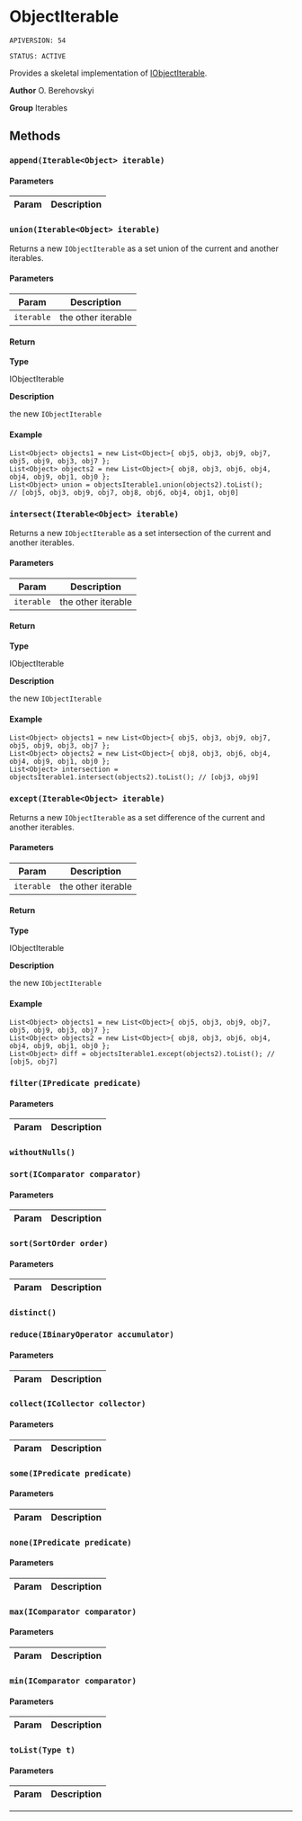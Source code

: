 # ObjectIterable

`APIVERSION: 54`

`STATUS: ACTIVE`

Provides a skeletal implementation of [IObjectIterable](/docs/Iterables/IObjectIterable.md).


**Author** O. Berehovskyi


**Group** Iterables

## Methods
### `append(Iterable<Object> iterable)`
#### Parameters
|Param|Description|
|---|---|

### `union(Iterable<Object> iterable)`

Returns a new `IObjectIterable` as a set union of the current and another iterables.

#### Parameters
|Param|Description|
|---|---|
|`iterable`|the other iterable|

#### Return

**Type**

IObjectIterable

**Description**

the new `IObjectIterable`

#### Example
```apex
List<Object> objects1 = new List<Object>{ obj5, obj3, obj9, obj7, obj5, obj9, obj3, obj7 };
List<Object> objects2 = new List<Object>{ obj8, obj3, obj6, obj4, obj4, obj9, obj1, obj0 };
List<Object> union = objectsIterable1.union(objects2).toList();
// [obj5, obj3, obj9, obj7, obj8, obj6, obj4, obj1, obj0]
```

### `intersect(Iterable<Object> iterable)`

Returns a new `IObjectIterable` as a set intersection of the current and another iterables.

#### Parameters
|Param|Description|
|---|---|
|`iterable`|the other iterable|

#### Return

**Type**

IObjectIterable

**Description**

the new `IObjectIterable`

#### Example
```apex
List<Object> objects1 = new List<Object>{ obj5, obj3, obj9, obj7, obj5, obj9, obj3, obj7 };
List<Object> objects2 = new List<Object>{ obj8, obj3, obj6, obj4, obj4, obj9, obj1, obj0 };
List<Object> intersection = objectsIterable1.intersect(objects2).toList(); // [obj3, obj9]
```

### `except(Iterable<Object> iterable)`

Returns a new `IObjectIterable` as a set difference of the current and another iterables.

#### Parameters
|Param|Description|
|---|---|
|`iterable`|the other iterable|

#### Return

**Type**

IObjectIterable

**Description**

the new `IObjectIterable`

#### Example
```apex
List<Object> objects1 = new List<Object>{ obj5, obj3, obj9, obj7, obj5, obj9, obj3, obj7 };
List<Object> objects2 = new List<Object>{ obj8, obj3, obj6, obj4, obj4, obj9, obj1, obj0 };
List<Object> diff = objectsIterable1.except(objects2).toList(); // [obj5, obj7]
```

### `filter(IPredicate predicate)`
#### Parameters
|Param|Description|
|---|---|

### `withoutNulls()`
### `sort(IComparator comparator)`
#### Parameters
|Param|Description|
|---|---|

### `sort(SortOrder order)`
#### Parameters
|Param|Description|
|---|---|

### `distinct()`
### `reduce(IBinaryOperator accumulator)`
#### Parameters
|Param|Description|
|---|---|

### `collect(ICollector collector)`
#### Parameters
|Param|Description|
|---|---|

### `some(IPredicate predicate)`
#### Parameters
|Param|Description|
|---|---|

### `none(IPredicate predicate)`
#### Parameters
|Param|Description|
|---|---|

### `max(IComparator comparator)`
#### Parameters
|Param|Description|
|---|---|

### `min(IComparator comparator)`
#### Parameters
|Param|Description|
|---|---|

### `toList(Type t)`
#### Parameters
|Param|Description|
|---|---|

---
